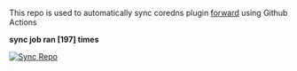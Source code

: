 This repo is used to automatically sync coredns plugin [forward](https://github.com/QZLin/forward) using Github Actions

**sync job ran [197] times**

[![Sync Repo](https://github.com/QZLin/coredns-extract/actions/workflows/sync.yaml/badge.svg)](https://github.com/QZLin/coredns-extract/actions/workflows/sync.yaml)
